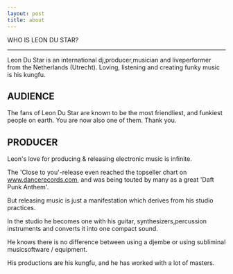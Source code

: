 ```yaml
---
layout: post
title: about
---
```


<div class="editable margin-bottom margin-top           " contenteditable="true" id="content_1">WHO IS LEON DU STAR?  

-----------------------

Leon Du Star is an international dj,producer,musician and liveperformer from the Netherlands (Utrecht). Loving, listening and creating funky music is his kungfu.

  
AUDIENCE
--------


<span style="font-weight: bold;">
</span>The fans of Leon Du Star are known to be the most friendliest, and funkiest people on earth. You are now also one of them. Thank you.  
  



PRODUCER
--------

Leon's love for producing & releasing electronic music is infinite.

The 'Close to you'-release even reached the topseller chart on www.dancerecords.com, and was being touted by many as a great 'Daft Punk Anthem'.

But releasing music is just a manifestation which derives from his studio practices. 

In the studio he becomes one with his guitar, synthesizers,percussion instruments and converts it into one compact sound.

He knows there is no difference between using a djembe or using subliminal musicsoftware / equipment.

His productions are his kungfu, and he has worked with a lot of masters.


</div>